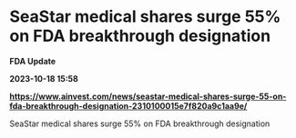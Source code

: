 # SeaStar medical shares surge 55% on FDA breakthrough designation
**FDA Update**

**2023-10-18 15:58**

**https://www.ainvest.com/news/seastar-medical-shares-surge-55-on-fda-breakthrough-designation-2310100015e7f820a9c1aa9e/**

SeaStar medical shares surge 55% on FDA breakthrough designation